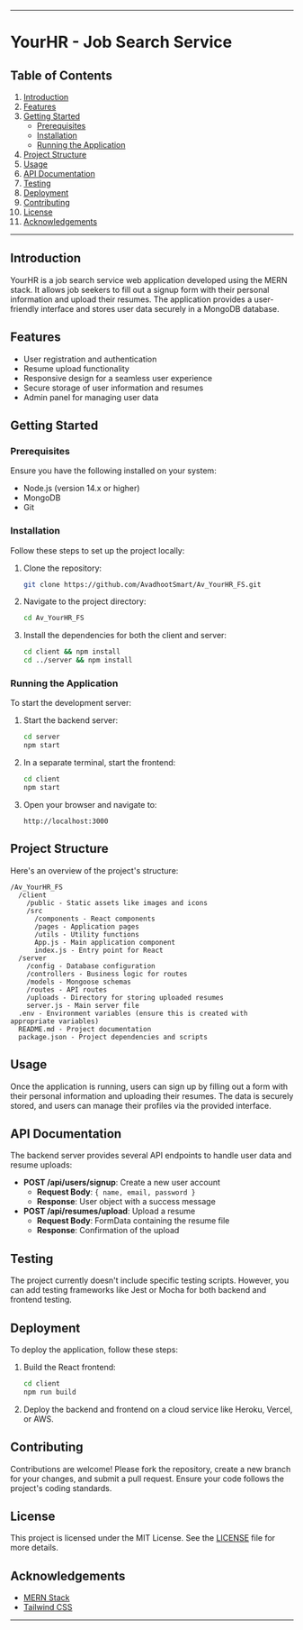 
---

# YourHR - Job Search Service

## Table of Contents
1. [Introduction](#introduction)
2. [Features](#features)
3. [Getting Started](#getting-started)
   - [Prerequisites](#prerequisites)
   - [Installation](#installation)
   - [Running the Application](#running-the-application)
4. [Project Structure](#project-structure)
5. [Usage](#usage)
6. [API Documentation](#api-documentation)
7. [Testing](#testing)
8. [Deployment](#deployment)
9. [Contributing](#contributing)
10. [License](#license)
11. [Acknowledgements](#acknowledgements)

---

## Introduction
YourHR is a job search service web application developed using the MERN stack. It allows job seekers to fill out a signup form with their personal information and upload their resumes. The application provides a user-friendly interface and stores user data securely in a MongoDB database.

## Features
- User registration and authentication
- Resume upload functionality
- Responsive design for a seamless user experience
- Secure storage of user information and resumes
- Admin panel for managing user data

## Getting Started

### Prerequisites
Ensure you have the following installed on your system:
- Node.js (version 14.x or higher)
- MongoDB
- Git

### Installation
Follow these steps to set up the project locally:

1. Clone the repository:
   ```bash
   git clone https://github.com/AvadhootSmart/Av_YourHR_FS.git
   ```
2. Navigate to the project directory:
   ```bash
   cd Av_YourHR_FS
   ```
3. Install the dependencies for both the client and server:
   ```bash
   cd client && npm install
   cd ../server && npm install
   ```

### Running the Application
To start the development server:

1. Start the backend server:
   ```bash
   cd server
   npm start
   ```
2. In a separate terminal, start the frontend:
   ```bash
   cd client
   npm start
   ```
3. Open your browser and navigate to:
   ```
   http://localhost:3000
   ```

## Project Structure
Here's an overview of the project's structure:

```
/Av_YourHR_FS
  /client
    /public - Static assets like images and icons
    /src
      /components - React components
      /pages - Application pages
      /utils - Utility functions
      App.js - Main application component
      index.js - Entry point for React
  /server
    /config - Database configuration
    /controllers - Business logic for routes
    /models - Mongoose schemas
    /routes - API routes
    /uploads - Directory for storing uploaded resumes
    server.js - Main server file
  .env - Environment variables (ensure this is created with appropriate variables)
  README.md - Project documentation
  package.json - Project dependencies and scripts
```

## Usage
Once the application is running, users can sign up by filling out a form with their personal information and uploading their resumes. The data is securely stored, and users can manage their profiles via the provided interface.

## API Documentation
The backend server provides several API endpoints to handle user data and resume uploads:

- **POST /api/users/signup**: Create a new user account
  - **Request Body**: `{ name, email, password }`
  - **Response**: User object with a success message
- **POST /api/resumes/upload**: Upload a resume
  - **Request Body**: FormData containing the resume file
  - **Response**: Confirmation of the upload

## Testing
The project currently doesn't include specific testing scripts. However, you can add testing frameworks like Jest or Mocha for both backend and frontend testing.

## Deployment
To deploy the application, follow these steps:

1. Build the React frontend:
   ```bash
   cd client
   npm run build
   ```
2. Deploy the backend and frontend on a cloud service like Heroku, Vercel, or AWS.

## Contributing
Contributions are welcome! Please fork the repository, create a new branch for your changes, and submit a pull request. Ensure your code follows the project's coding standards.

## License
This project is licensed under the MIT License. See the [LICENSE](LICENSE) file for more details.

## Acknowledgements
- [MERN Stack](https://mern.io/)
- [Tailwind CSS](https://tailwindcss.com/)

---

